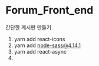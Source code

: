 # Forum_Front_end

간단한 게시판 만들기

1. yarn add react-icons
2. yarn add node-sass@4.14.1
3. yarn add react-async
4.
